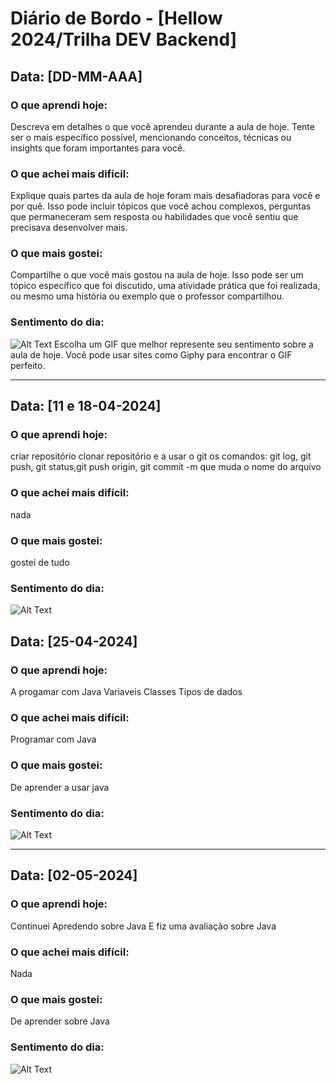 # Diário de Bordo - [Hellow 2024/Trilha DEV Backend]

## Data: [DD-MM-AAA]

### O que aprendi hoje:
Descreva em detalhes o que você aprendeu durante a aula de hoje. Tente ser o mais específico possível, mencionando conceitos, técnicas ou insights que foram importantes para você.

### O que achei mais difícil:
Explique quais partes da aula de hoje foram mais desafiadoras para você e por quê. Isso pode incluir tópicos que você achou complexos, perguntas que permaneceram sem resposta ou habilidades que você sentiu que precisava desenvolver mais.

### O que mais gostei:
Compartilhe o que você mais gostou na aula de hoje. Isso pode ser um tópico específico que foi discutido, uma atividade prática que foi realizada, ou mesmo uma história ou exemplo que o professor compartilhou.

### Sentimento do dia:
![Alt Text](URL_DO_GIF)
Escolha um GIF que melhor represente seu sentimento sobre a aula de hoje. Você pode usar sites como Giphy para encontrar o GIF perfeito.

---

## Data: [11 e 18-04-2024]

### O que aprendi hoje:
criar repositório
clonar repositório
e a usar o git
os comandos: git log, git push, git status,git push origin, git commit -m que muda o nome do arquivo

### O que achei mais difícil:
nada

### O que mais gostei:
gostei de tudo

### Sentimento do dia:
![Alt Text](https://media3.giphy.com/media/v1.Y2lkPTc5MGI3NjExZzBuMjd0NnkyaHpzc3Eyb3djb2hybHRxemM1djhsNXNtbjZjd215bCZlcD12MV9pbnRlcm5hbF9naWZfYnlfaWQmY3Q9Zw/xT77Y8eeEhBA8NQwLK/giphy.gif)


## Data: [25-04-2024]

### O que aprendi hoje:
A progamar com Java
Variaveis 
Classes 
Tipos de dados

### O que achei mais difícil:
Programar com Java

### O que mais gostei:
De aprender a usar java

### Sentimento do dia:
![Alt Text](https://media3.giphy.com/media/v1.Y2lkPTc5MGI3NjExZzBuMjd0NnkyaHpzc3Eyb3djb2hybHRxemM1djhsNXNtbjZjd215bCZlcD12MV9pbnRlcm5hbF9naWZfYnlfaWQmY3Q9Zw/xT77Y8eeEhBA8NQwLK/giphy.gif)

---

## Data: [02-05-2024]

### O que aprendi hoje:
Continuei Apredendo sobre Java 
E fiz uma avaliação sobre Java

### O que achei mais difícil:
Nada

### O que mais gostei:
De aprender sobre Java

### Sentimento do dia:
![Alt Text](https://media3.giphy.com/media/v1.Y2lkPTc5MGI3NjExZzBuMjd0NnkyaHpzc3Eyb3djb2hybHRxemM1djhsNXNtbjZjd215bCZlcD12MV9pbnRlcm5hbF9naWZfYnlfaWQmY3Q9Zw/xT77Y8eeEhBA8NQwLK/giphy.gif)
